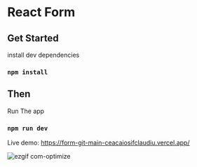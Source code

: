 # React Form

## Get Started

install dev dependencies

### `npm install`

## Then

Run The app

### `npm run dev`


Live demo: https://form-git-main-ceacaiosifclaudiu.vercel.app/

![ezgif com-optimize](https://github.com/ceacaiosifclaudiu/Form---React/assets/110819428/cb283ca0-7c50-46b6-a7a6-d64e8e52ef6b)

